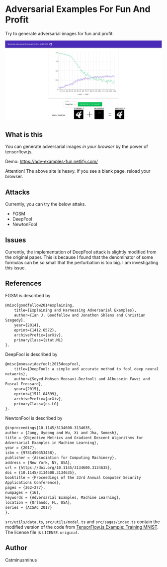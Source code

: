 # Adversarial Examples For Fun And Profit
Try to generate adversarial images for fun and profit. 

![screenshot](./resources/Screenshot.png)

## What is this
You can generate adversarial images _in your browser_ by the power of tensorflow.js.

Demo: https://adv-examples-fun.netlify.com/

Attention! The above site is heavy. If you see a blank page, reload your browser.

## Attacks
Currently, you can try the below attaks.
- FGSM
- DeepFool
- NewtonFool

## Issues
Currently, the implementation of DeepFool attack is slightly modified from the original paper. This is because I found that the denominator of some formulas can be so small that the perturbation is too big. I am investigating this issue.

## References
FGSM is described by
```
@misc{goodfellow2014explaining,
    title={Explaining and Harnessing Adversarial Examples},
    author={Ian J. Goodfellow and Jonathon Shlens and Christian Szegedy},
    year={2014},
    eprint={1412.6572},
    archivePrefix={arXiv},
    primaryClass={stat.ML}
}.
```

DeepFool is described by
```
@misc{moosavidezfooli2015deepfool,
    title={DeepFool: a simple and accurate method to fool deep neural networks},
    author={Seyed-Mohsen Moosavi-Dezfooli and Alhussein Fawzi and Pascal Frossard},
    year={2015},
    eprint={1511.04599},
    archivePrefix={arXiv},
    primaryClass={cs.LG}
}.
```

NewtonFool is described by
```
@inproceedings{10.1145/3134600.3134635,
author = {Jang, Uyeong and Wu, Xi and Jha, Somesh},
title = {Objective Metrics and Gradient Descent Algorithms for Adversarial Examples in Machine Learning},
year = {2017},
isbn = {9781450353458},
publisher = {Association for Computing Machinery},
address = {New York, NY, USA},
url = {https://doi.org/10.1145/3134600.3134635},
doi = {10.1145/3134600.3134635},
booktitle = {Proceedings of the 33rd Annual Computer Security Applications Conference},
pages = {262–277},
numpages = {16},
keywords = {Adversarial Examples, Machine Learning},
location = {Orlando, FL, USA},
series = {ACSAC 2017}
}.
```

`src/utils/data.ts`, `src/utils/model.ts` and `src/sagas/index.ts` contain the modified version of the code from [TensorFlow.js Example: Training MNIST](https://github.com/tensorflow/tfjs-examples/tree/master/mnist). The license file is `LICENSE.original`.
## Author
Catminusminus
